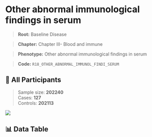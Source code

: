 # Other abnormal immunological findings in serum

> **Root:** Baseline Disease  

> **Chapter:** Chapter III- Blood and immune  

> **Phenotype:** Other abnormal immunological findings in serum  

> **Code:** `R18_OTHER_ABNORMAL_IMMUNOL_FINDI_SERUM`

## 🧪 All Participants  
> Sample size: **202240**  
> Cases: **127**  
> Controls: **202113**
<img src="/Sensitive/Figures/ALL/Incidence/R18_OTHER_ABNORMAL_IMMUNOL_FINDI_SERUM.png"/>

## 📊 Data Table
<CsvTableMRF src="/Sensitive/Data/ALL/Incidence/COX_R18_OTHER_ABNORMAL_IMMUNOL_FINDI_SERUM.csv"/>

